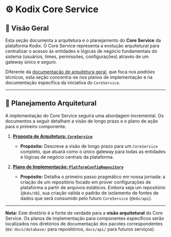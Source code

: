 # ⚙️ Kodix Core Service

## 📖 Visão Geral

Esta seção documenta a arquitetura e o planejamento do **Core Service** da plataforma Kodix. O Core Service representa a evolução arquitetural para centralizar o acesso às entidades e lógicas de negócio fundamentais do sistema (usuários, times, permissões, configurações) através de um gateway único e seguro.

Diferente da [documentação de arquitetura geral](../architecture/README.md), que foca nos _padrões técnicos_, esta seção concentra-se nos planos de implementação e na documentação específica da iniciativa do `CoreService`.

---

## 🚀 Planejamento Arquitetural

A implementação do Core Service seguirá uma abordagem incremental. Os documentos a seguir detalham a visão de longo prazo e o plano de ação para o primeiro componente.

1.  **[Proposta de Arquitetura: `CoreService`](./planning/future-core-service.md)**

    - **Propósito:** Descreve a visão de longo prazo para um `CoreService` completo, que atuará como o único gateway para todas as entidades e lógicas de negócio centrais da plataforma.

2.  **[Plano de Implementação: `PlatformConfigRepository`](../../database/planning/platform-config-repository-plan.md)**
    - **Propósito:** Detalha o primeiro passo pragmático em nossa jornada: a criação de um repositório focado em prover configurações de plataforma a partir de arquivos estáticos. Embora seja um repositório (`@kdx/db`), sua criação valida o padrão de isolamento de fontes de dados que será consumido pelo futuro `CoreService` (`@kdx/api`).

---

**Nota:** Este diretório é a fonte de verdade para a **visão arquitetural** do Core Service. Os planos de implementação para componentes específicos serão localizados nos diretórios de documentação dos pacotes correspondentes (ex: `docs/database/` para repositórios, `docs/api/` para futuros serviços).
